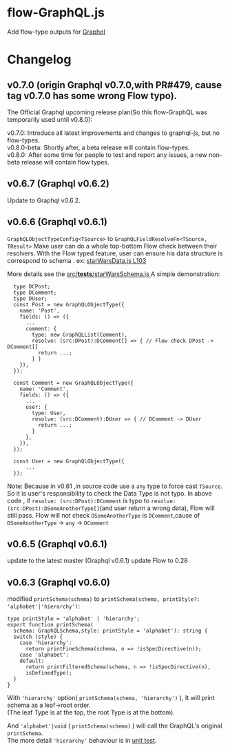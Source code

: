 # flow-GraphQL.js

Add flow-type outputs for [Graphql](https://github.com/graphql/graphql-js)

# Changelog
## v0.7.0 (origin Graphql v0.7.0,with PR#479, cause tag v0.7.0 has some wrong Flow typo).
The Official Graphql upcoming release plan(So this flow-GraphQL was temporarily used until v0.8.0):<br/>

v0.7.0: Introduce all latest improvements and changes to graphql-js, but no flow-types.<br/>
v0.8.0-beta: Shortly after, a beta release will contain flow-types.<br/>
v0.8.0: After some time for people to test and report any issues, a new non-beta release will contain flow types.<br/>

## v0.6.7 (Graphql v0.6.2)
  Update to Graphql v0.6.2.
## v0.6.6 (Graphql v0.6.1)
  `GraphQLObjectTypeConfig<TSource>` to `GraphQLFieldResolveFn<TSource, TResult>`
Make user can do a whole top-bottom Flow check between their resolvers.
With the Flow typed feature, user can ensure his data structure is correspond to schema . ex: [starWarsData.js L103](https://github.com/graphql/graphql-js/commit/046cbba2732be8bbbef74f988fffd04294b583c2#diff-e6e81fa96fbb4bdccb4e3f0042b5f1a3R103)

More details see the [src/__tests__/starWarsSchema.js
](https://github.com/graphql/graphql-js/commit/046cbba2732be8bbbef74f988fffd04294b583c2#diff-14d97c822b45992f98d875d53ca45626R112)
A simple demonstration:
```
  type DCPost;
  type DComment;
  type DUser;
  const Post = new GraphQLObjectType({
    name: 'Post',
    fields: () => ({
      ...
      comment: {
        type: new GraphQLList(Comment),
        resolve: (src:DPost):DComment[] => { // Flow check DPost -> DComment[]
          return ...;
        } }
    }),
  });

  const Comment = new GraphQLObjectType({
    name: 'Comment',
    fields: () => ({
      ...
      user: {
        type: User,
        resolve: (src:DComment):DUser => { // DComment -> DUser
          return ...;
        }
      },
    }),
  });

  const User = new GraphQLObjectType({
      ...
  });
```

Note: Because in v0.61 ,in source code use a `any` type to force cast `TSource`. So it is user's responsibility to check the Data Type is not typo. In above code , if ` resolve: (src:DPost):DComment ` is typo to ` resolve: (src:DPost):DSomeAnotherType[] `(and user return a wrong data), Flow will still pass. Flow will not check `DSomeAnotherType` is `DComment`,cause of `DSomeAnotherType` -> `any` ->  `DComment`

## v0.6.5 (Graphql v0.6.1)
 update to the latest master (Graphql v0.6.1) 
 update Flow to 0.28

## v0.6.3 (Graphql v0.6.0)
modified `printSchema(schema)` to `printSchema(schema, printStyle?: 'alphabet'|'hierarchy')`:<br/>
```
type printStyle = 'alphabet' | 'hierarchy';
export function printSchema(
  schema: GraphQLSchema,style: printStyle = 'alphabet'): string {
  switch (style) {
    case 'hierarchy':
      return printFineSchema(schema, n => !isSpecDirective(n));
    case 'alphabet':
    default:
      return printFilteredSchema(schema, n => !isSpecDirective(n),
      isDefinedType);
  }
}
```
With `'hierarchy'` option( `printSchema(schema, 'hierarchy')` ), It will print schema as a leaf->root order.<br/>(The leaf Type is at the top, the root Type is at the bottom).<br/>

And `'alphabet'|void` ( `printSchema(schema)` ) will call the GraphQL's original `printSchema`.<br/>
The more detail `'hierarchy'` behaviour is in [unit test](https://github.com/iamchenxin/graphql-js/blob/8efc6f6a290798dd91d76570debe19deb3783df3/src/utilities/__tests__/schemaPrinter-test.js#L1593).
